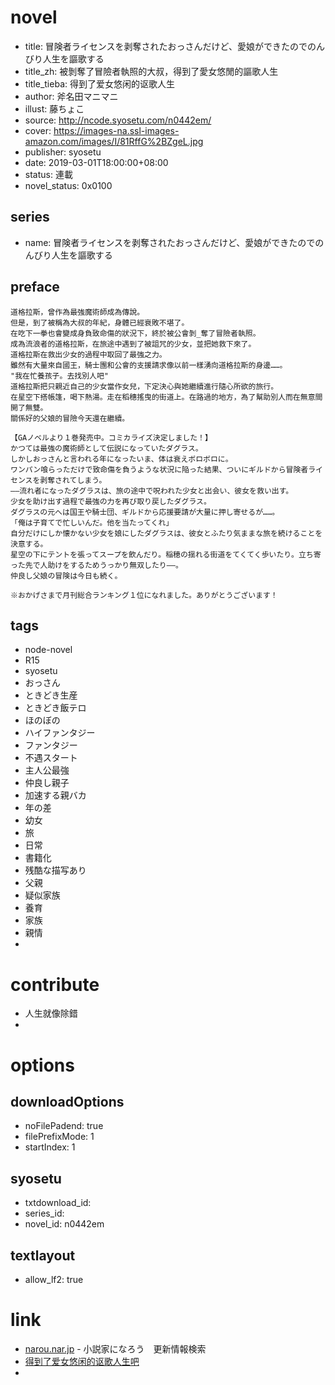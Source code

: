 # novel

- title: 冒険者ライセンスを剥奪されたおっさんだけど、愛娘ができたのでのんびり人生を謳歌する
- title_zh: 被剝奪了冒險者執照的大叔，得到了愛女悠閒的謳歌人生
- title_tieba: 得到了爱女悠闲的讴歌人生
- author: 斧名田マニマニ
- illust: 藤ちょこ
- source: http://ncode.syosetu.com/n0442em/
- cover: https://images-na.ssl-images-amazon.com/images/I/81RffG%2BZgeL.jpg
- publisher: syosetu
- date: 2019-03-01T18:00:00+08:00
- status: 連載
- novel_status: 0x0100

## series

- name: 冒険者ライセンスを剥奪されたおっさんだけど、愛娘ができたのでのんびり人生を謳歌する

## preface


```
道格拉斯，曾作為最強魔術師成為傳說。
但是，到了被稱為大叔的年紀，身體已經衰敗不堪了。
在吃下一拳也會變成身負致命傷的狀況下，終於被公會剝_奪了冒險者執照。
成為流浪者的道格拉斯，在旅途中遇到了被詛咒的少女，並把她救下來了。
道格拉斯在救出少女的過程中取回了最強之力。
雖然有大量來自國王，騎士團和公會的支援請求像以前一樣湧向道格拉斯的身邊……。
"我在忙養孩子。去找別人吧"
道格拉斯把只親近自己的少女當作女兒，下定決心與她繼續進行隨心所欲的旅行。
在星空下搭帳篷，喝下熱湯。走在稻穗搖曳的街道上。在路過的地方，為了幫助別人而在無意間開了無雙。
關係好的父娘的冒險今天還在繼續。

【GAノベルより１巻発売中。コミカライズ決定しました！】
かつては最強の魔術師として伝説になっていたダグラス。
しかしおっさんと言われる年になったいま、体は衰えボロボロに。
ワンパン喰らっただけで致命傷を負うような状況に陥った結果、ついにギルドから冒険者ライセンスを剥奪されてしまう。
――流れ者になったダグラスは、旅の途中で呪われた少女と出会い、彼女を救い出す。
少女を助け出す過程で最強の力を再び取り戻したダグラス。
ダグラスの元へは国王や騎士団、ギルドから応援要請が大量に押し寄せるが……。
「俺は子育てで忙しいんだ。他を当たってくれ」
自分だけにしか懐かない少女を娘にしたダグラスは、彼女とふたり気ままな旅を続けることを決意する。
星空の下にテントを張ってスープを飲んだり。稲穂の揺れる街道をてくてく歩いたり。立ち寄った先で人助けをするためうっかり無双したり――。
仲良し父娘の冒険は今日も続く。

※おかげさまで月刊総合ランキング１位になれました。ありがとうございます！
```

## tags

- node-novel
- R15
- syosetu
- おっさん
- ときどき生産
- ときどき飯テロ
- ほのぼの
- ハイファンタジー
- ファンタジー
- 不遇スタート
- 主人公最強
- 仲良し親子
- 加速する親バカ
- 年の差
- 幼女
- 旅
- 日常
- 書籍化
- 残酷な描写あり
- 父親
- 疑似家族
- 養育
- 家族
- 親情
- 

# contribute

- 人生就像除錯
- 

# options

## downloadOptions

- noFilePadend: true
- filePrefixMode: 1
- startIndex: 1

## syosetu

- txtdownload_id:
- series_id:
- novel_id: n0442em

## textlayout

- allow_lf2: true

# link

- [narou.nar.jp](https://narou.nar.jp/search.php?text=n0442em&novel=all&genre=all&new_genre=all&length=0&down=0&up=100) - 小説家になろう　更新情報検索
- [得到了爱女悠闲的讴歌人生吧](https://tieba.baidu.com/f?kw=%E5%BE%97%E5%88%B0%E4%BA%86%E7%88%B1%E5%A5%B3%E6%82%A0%E9%97%B2%E7%9A%84%E8%AE%B4%E6%AD%8C%E4%BA%BA%E7%94%9F&ie=utf-8 "得到了爱女悠闲的讴歌人生")
- 



